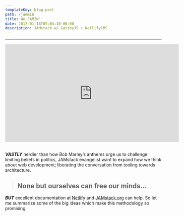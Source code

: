 ```yaml
---
templateKey: blog-post
path: /jammin
title: We JAMIN'
date: 2017-01-16T09:04:10-06:00
description: JAMstack w/ GatsbyJS + NetlifyCMS
---
```

- - -
<iframe width="560" height="315" src="https://www.youtube.com/embed/RAW1wj3Lx0I?rel=0&amp;showinfo=0" frameborder="0" gesture="media" allow="encrypted-media" allowfullscreen></iframe>
<br/><br/>

***VASTLY*** nerdier than how Bob Marley’s anthems urge us to challenge limiting beliefs in politics, JAMstack evangelist want to expand how we think about web development; liberating the conversation from tooling towards architecture. 

> ## None but ourselves can free our minds...

***BUT*** excellent documentation at [Netlify](https://www.netlify.com/blog/2017/06/06/jamstack-vs-isomorphic-server-side-rendering/) and [JAMstack.org](https://jamstack.org/) can help. So let me summarize some of the big ideas which make this methodology so promising. 
